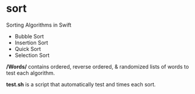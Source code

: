 # sort
Sorting Algorithms in Swift
- Bubble Sort
- Insertion Sort
- Quick Sort
- Selection Sort

**/Words/** contains ordered, reverse ordered, & randomized lists of words to test each algorithm.

**test.sh** is a script that automatically test and times each sort.
